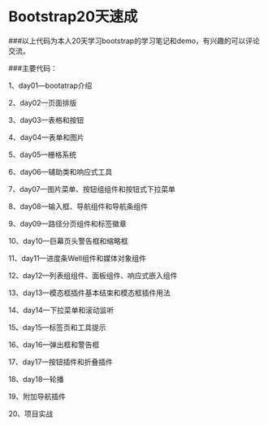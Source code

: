 # Bootstrap20天速成

###以上代码为本人20天学习bootstrap的学习笔记和demo，有兴趣的可以评论交流。

###主要代码：

  1、day01—bootatrap介绍
  
  2、day02—页面排版
  
  3、day03—表格和按钮
  
  4、day04—表单和图片
  
  5、day05—栅格系统
  
  6、day06—辅助类和响应式工具
  
  7、day07—图片菜单、按钮组组件和按钮式下拉菜单
  
  8、day08—输入框、导航组件和导航条组件
  
  9、day09—路径分页组件和标签徽章
  
  10、day10—巨幕页头警告框和缩略框
  
  11、day11—进度条Well组件和媒体对象组件
  
  12、day12—列表组组件、面板组件、响应式嵌入组件
  
  13、day13—模态框插件基本结束和模态框插件用法
  
  14、day14—下拉菜单和滚动监听
  
  15、day15—标签页和工具提示
  
  16、day16—弹出框和警告框
  
  17、day17—按钮插件和折叠插件
  
  18、day18—轮播
  
  19、附加导航插件
  
  20、项目实战
  
